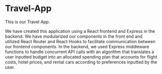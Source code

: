 # Travel-App
This is our Travel App. 

We have created this application using a React frontend and Express in the backend. We have modularized our components in the front end and utilized React Router and React Hooks to facilitate communication between our frontend components. In the backend, we used Express middleware functions to handle concurrent API calls with an algorithm that translates a user inputted budget into an allocated spending plan that accounts for flight costs, hotel prices, and rental cars according to preferences inputted by the user.
